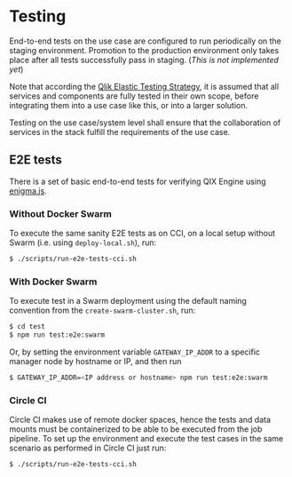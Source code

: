 # Testing

End-to-end tests on the use case are configured to run periodically on the staging environment. Promotion to the production environment only takes place after all tests successfully pass in staging. (_This is not implemented yet_)

Note that according the [Qlik Elastic Testing Strategy](https://github.com/qlik-ea/info/blob/master/docs/testing-strategy.md), it is assumed that all services and components are fully tested in their own scope, before integrating them into a use case like this, or into a larger solution.

Testing on the use case/system level shall ensure that the collaboration of services in the stack fulfill the requirements of the use case.

## E2E tests

There is a set of basic end-to-end tests for verifying QIX Engine using [enigma.js](https://github.com/qlik-oss/enigma.js/).

### Without Docker Swarm

To execute the same sanity E2E tests as on CCI, on a local setup without Swarm (i.e. using ```deploy-local.sh```), run:

```sh
$ ./scripts/run-e2e-tests-cci.sh
```

### With Docker Swarm

To execute test in a Swarm deployment using the default naming convention from the ```create-swarm-cluster.sh```, run:

```sh
$ cd test
$ npm run test:e2e:swarm
```

Or, by setting the environment variable `GATEWAY_IP_ADDR` to a specific manager node by hostname or IP, and then run

```sh
$ GATEWAY_IP_ADDR=<IP address or hostname> npm run test:e2e:swarm
```

### Circle CI

Circle CI makes use of remote docker spaces, hence the tests and data mounts must be containerized to be able to be executed from the job pipeline. To set up the environment and execute the test cases in the same scenario as performed in Circle CI just run:

```sh
$ ./scripts/run-e2e-tests-cci.sh
```
